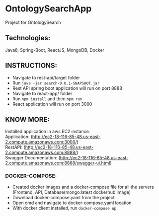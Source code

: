 # OntologySearchApp
Project for OntologySearch

## Technologies:
Java8, Spring-Boot, ReactJS, MongoDB, Docker

## INSTRUCTIONS:
- Navigate to rest-api/target folder
- Run `java -jar search-0.0.1-SNAPSHOT.jar`
- Rest API spring boot application will run on port 8888
- Navigate to react-app/ folder
- Run `npm install` and then `npm run`
- React application will run on port 3000

## KNOW MORE:
Installed application in aws EC2 instance. \
Application: (http://ec2-18-116-85-48.us-east-2.compute.amazonaws.com:3000/) \
RestAPI: (http://ec2-18-116-85-48.us-east-2.compute.amazonaws.com:8888/) \
Swagger Documentation: (http://ec2-18-116-85-48.us-east-2.compute.amazonaws.com:8888/swagger-ui.html)

### DOCKER-COMPOSE:
- Created docker images and a docker-compose file for all the servers (Frontend, API, Database(mongo:latest dockerhub image)
- Download docker-compose.yaml from the project
- Open cmd and navigate to docker-compose.yaml location
- With docker client installed, run `docker-compose up`


